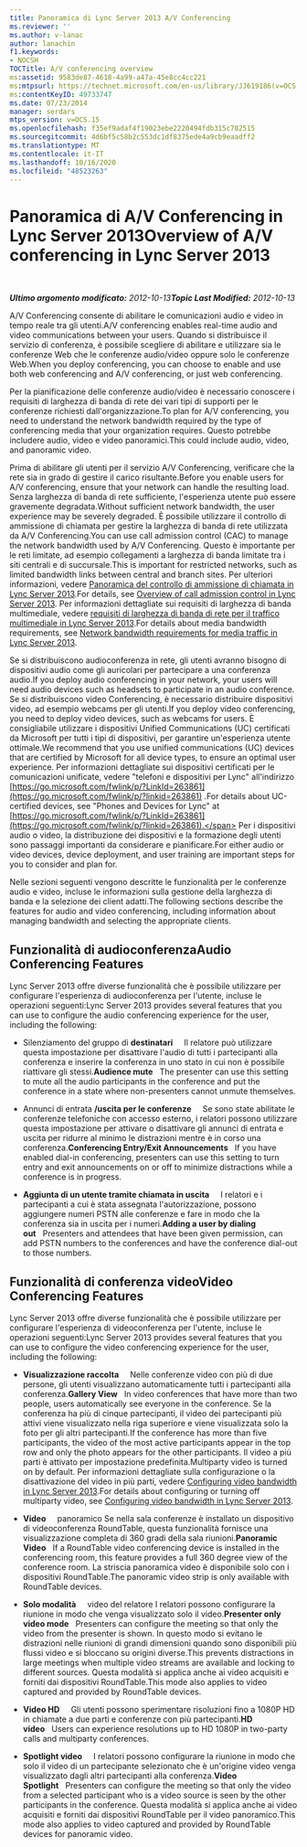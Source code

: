 ```yaml
---
title: Panoramica di Lync Server 2013 A/V Conferencing
ms.reviewer: ''
ms.author: v-lanac
author: lanachin
f1.keywords:
- NOCSH
TOCTitle: A/V conferencing overview
ms:assetid: 9583de87-4618-4a99-a47a-45e8cc4cc221
ms:mtpsurl: https://technet.microsoft.com/en-us/library/JJ619186(v=OCS.15)
ms:contentKeyID: 49733747
ms.date: 07/23/2014
manager: serdars
mtps_version: v=OCS.15
ms.openlocfilehash: f35ef9adaf4f19023ebe2220494fdb315c782515
ms.sourcegitcommit: 4d6bf5c58b2c553dc1df8375ede4a9cb9eaadff2
ms.translationtype: MT
ms.contentlocale: it-IT
ms.lasthandoff: 10/16/2020
ms.locfileid: "48523263"
---
```

# <a name="overview-of-av-conferencing-in-lync-server-2013"></a><span data-ttu-id="ea3a5-102">Panoramica di A/V Conferencing in Lync Server 2013</span><span class="sxs-lookup"><span data-stu-id="ea3a5-102">Overview of A/V conferencing in Lync Server 2013</span></span>

<div data-xmlns="http://www.w3.org/1999/xhtml">

<div class="topic" data-xmlns="http://www.w3.org/1999/xhtml" data-msxsl="urn:schemas-microsoft-com:xslt" data-cs="https://msdn.microsoft.com/">

<div data-asp="https://msdn2.microsoft.com/asp">



</div>

<div id="mainSection">

<div id="mainBody">

<span> </span>

<span data-ttu-id="ea3a5-103">_**Ultimo argomento modificato:** 2012-10-13_</span><span class="sxs-lookup"><span data-stu-id="ea3a5-103">_**Topic Last Modified:** 2012-10-13_</span></span>

<span data-ttu-id="ea3a5-104">A/V Conferencing consente di abilitare le comunicazioni audio e video in tempo reale tra gli utenti.</span><span class="sxs-lookup"><span data-stu-id="ea3a5-104">A/V conferencing enables real-time audio and video communications between your users.</span></span> <span data-ttu-id="ea3a5-105">Quando si distribuisce il servizio di conferenza, è possibile scegliere di abilitare e utilizzare sia le conferenze Web che le conferenze audio/video oppure solo le conferenze Web.</span><span class="sxs-lookup"><span data-stu-id="ea3a5-105">When you deploy conferencing, you can choose to enable and use both web conferencing and A/V conferencing, or just web conferencing.</span></span>

<span data-ttu-id="ea3a5-106">Per la pianificazione delle conferenze audio/video è necessario conoscere i requisiti di larghezza di banda di rete dei vari tipi di supporti per le conferenze richiesti dall'organizzazione.</span><span class="sxs-lookup"><span data-stu-id="ea3a5-106">To plan for A/V conferencing, you need to understand the network bandwidth required by the type of conferencing media that your organization requires.</span></span> <span data-ttu-id="ea3a5-107">Questo potrebbe includere audio, video e video panoramici.</span><span class="sxs-lookup"><span data-stu-id="ea3a5-107">This could include audio, video, and panoramic video.</span></span>

<span data-ttu-id="ea3a5-108">Prima di abilitare gli utenti per il servizio A/V Conferencing, verificare che la rete sia in grado di gestire il carico risultante.</span><span class="sxs-lookup"><span data-stu-id="ea3a5-108">Before you enable users for A/V conferencing, ensure that your network can handle the resulting load.</span></span> <span data-ttu-id="ea3a5-109">Senza larghezza di banda di rete sufficiente, l'esperienza utente può essere gravemente degradata.</span><span class="sxs-lookup"><span data-stu-id="ea3a5-109">Without sufficient network bandwidth, the user experience may be severely degraded.</span></span> <span data-ttu-id="ea3a5-110">È possibile utilizzare il controllo di ammissione di chiamata per gestire la larghezza di banda di rete utilizzata da A/V Conferencing.</span><span class="sxs-lookup"><span data-stu-id="ea3a5-110">You can use call admission control (CAC) to manage the network bandwidth used by A/V Conferencing.</span></span> <span data-ttu-id="ea3a5-111">Questo è importante per le reti limitate, ad esempio collegamenti a larghezza di banda limitate tra i siti centrali e di succursale.</span><span class="sxs-lookup"><span data-stu-id="ea3a5-111">This is important for restricted networks, such as limited bandwidth links between central and branch sites.</span></span> <span data-ttu-id="ea3a5-112">Per ulteriori informazioni, vedere [Panoramica del controllo di ammissione di chiamata in Lync Server 2013](lync-server-2013-overview-of-call-admission-control.md).</span><span class="sxs-lookup"><span data-stu-id="ea3a5-112">For details, see [Overview of call admission control in Lync Server 2013](lync-server-2013-overview-of-call-admission-control.md).</span></span> <span data-ttu-id="ea3a5-113">Per informazioni dettagliate sui requisiti di larghezza di banda multimediale, vedere [requisiti di larghezza di banda di rete per il traffico multimediale in Lync Server 2013](lync-server-2013-network-bandwidth-requirements-for-media-traffic.md).</span><span class="sxs-lookup"><span data-stu-id="ea3a5-113">For details about media bandwidth requirements, see [Network bandwidth requirements for media traffic in Lync Server 2013](lync-server-2013-network-bandwidth-requirements-for-media-traffic.md).</span></span>

<span data-ttu-id="ea3a5-114">Se si distribuiscono audioconferenza in rete, gli utenti avranno bisogno di dispositivi audio come gli auricolari per partecipare a una conferenza audio.</span><span class="sxs-lookup"><span data-stu-id="ea3a5-114">If you deploy audio conferencing in your network, your users will need audio devices such as headsets to participate in an audio conference.</span></span> <span data-ttu-id="ea3a5-115">Se si distribuiscono video Conferencing, è necessario distribuire dispositivi video, ad esempio webcams per gli utenti.</span><span class="sxs-lookup"><span data-stu-id="ea3a5-115">If you deploy video conferencing, you need to deploy video devices, such as webcams for users.</span></span> <span data-ttu-id="ea3a5-116">È consigliabile utilizzare i dispositivi Unified Communications (UC) certificati da Microsoft per tutti i tipi di dispositivi, per garantire un'esperienza utente ottimale.</span><span class="sxs-lookup"><span data-stu-id="ea3a5-116">We recommend that you use unified communications (UC) devices that are certified by Microsoft for all device types, to ensure an optimal user experience.</span></span> <span data-ttu-id="ea3a5-117">Per informazioni dettagliate sui dispositivi certificati per le comunicazioni unificate, vedere "telefoni e dispositivi per Lync" all'indirizzo [https://go.microsoft.com/fwlink/p/?LinkId=263861](https://go.microsoft.com/fwlink/p/?linkid=263861) .</span><span class="sxs-lookup"><span data-stu-id="ea3a5-117">For details about UC-certified devices, see "Phones and Devices for Lync" at [https://go.microsoft.com/fwlink/p/?LinkId=263861](https://go.microsoft.com/fwlink/p/?linkid=263861).</span></span> <span data-ttu-id="ea3a5-118">Per i dispositivi audio o video, la distribuzione dei dispositivi e la formazione degli utenti sono passaggi importanti da considerare e pianificare.</span><span class="sxs-lookup"><span data-stu-id="ea3a5-118">For either audio or video devices, device deployment, and user training are important steps for you to consider and plan for.</span></span>

<span data-ttu-id="ea3a5-119">Nelle sezioni seguenti vengono descritte le funzionalità per le conferenze audio e video, incluse le informazioni sulla gestione della larghezza di banda e la selezione dei client adatti.</span><span class="sxs-lookup"><span data-stu-id="ea3a5-119">The following sections describe the features for audio and video conferencing, including information about managing bandwidth and selecting the appropriate clients.</span></span>

<div>

## <a name="audio-conferencing-features"></a><span data-ttu-id="ea3a5-120">Funzionalità di audioconferenza</span><span class="sxs-lookup"><span data-stu-id="ea3a5-120">Audio Conferencing Features</span></span>

<span data-ttu-id="ea3a5-121">Lync Server 2013 offre diverse funzionalità che è possibile utilizzare per configurare l'esperienza di audioconferenza per l'utente, incluse le operazioni seguenti:</span><span class="sxs-lookup"><span data-stu-id="ea3a5-121">Lync Server 2013 provides several features that you can use to configure the audio conferencing experience for the user, including the following:</span></span>

  - <span data-ttu-id="ea3a5-122">Silenziamento del gruppo di **destinatari**     Il relatore può utilizzare questa impostazione per disattivare l'audio di tutti i partecipanti alla conferenza e inserire la conferenza in uno stato in cui non è possibile riattivare gli stessi.</span><span class="sxs-lookup"><span data-stu-id="ea3a5-122">**Audience mute**   The presenter can use this setting to mute all the audio participants in the conference and put the conference in a state where non-presenters cannot unmute themselves.</span></span>

  - <span data-ttu-id="ea3a5-123">Annunci di entrata **/uscita per le conferenze**     Se sono state abilitate le conferenze telefoniche con accesso esterno, i relatori possono utilizzare questa impostazione per attivare o disattivare gli annunci di entrata e uscita per ridurre al minimo le distrazioni mentre è in corso una conferenza.</span><span class="sxs-lookup"><span data-stu-id="ea3a5-123">**Conferencing Entry/Exit Announcements**   If you have enabled dial-in conferencing, presenters can use this setting to turn entry and exit announcements on or off to minimize distractions while a conference is in progress.</span></span>

  - <span data-ttu-id="ea3a5-124">**Aggiunta di un utente tramite chiamata in uscita**     I relatori e i partecipanti a cui è stata assegnata l'autorizzazione, possono aggiungere numeri PSTN alle conferenze e fare in modo che la conferenza sia in uscita per i numeri.</span><span class="sxs-lookup"><span data-stu-id="ea3a5-124">**Adding a user by dialing out**   Presenters and attendees that have been given permission, can add PSTN numbers to the conferences and have the conference dial-out to those numbers.</span></span>

</div>

<div>

## <a name="video-conferencing-features"></a><span data-ttu-id="ea3a5-125">Funzionalità di conferenza video</span><span class="sxs-lookup"><span data-stu-id="ea3a5-125">Video Conferencing Features</span></span>

<span data-ttu-id="ea3a5-126">Lync Server 2013 offre diverse funzionalità che è possibile utilizzare per configurare l'esperienza di videoconferenza per l'utente, incluse le operazioni seguenti:</span><span class="sxs-lookup"><span data-stu-id="ea3a5-126">Lync Server 2013 provides several features that you can use to configure the video conferencing experience for the user, including the following:</span></span>

  - <span data-ttu-id="ea3a5-127">**Visualizzazione raccolta**     Nelle conferenze video con più di due persone, gli utenti visualizzano automaticamente tutti i partecipanti alla conferenza.</span><span class="sxs-lookup"><span data-stu-id="ea3a5-127">**Gallery View**   In video conferences that have more than two people, users automatically see everyone in the conference.</span></span> <span data-ttu-id="ea3a5-128">Se la conferenza ha più di cinque partecipanti, il video dei partecipanti più attivi viene visualizzato nella riga superiore e viene visualizzata solo la foto per gli altri partecipanti.</span><span class="sxs-lookup"><span data-stu-id="ea3a5-128">If the conference has more than five participants, the video of the most active participants appear in the top row and only the photo appears for the other participants.</span></span> <span data-ttu-id="ea3a5-129">Il video a più parti è attivato per impostazione predefinita.</span><span class="sxs-lookup"><span data-stu-id="ea3a5-129">Multiparty video is turned on by default.</span></span> <span data-ttu-id="ea3a5-130">Per informazioni dettagliate sulla configurazione o la disattivazione del video in più parti, vedere [Configuring video bandwidth in Lync Server 2013](lync-server-2013-configuring-video-bandwidth.md).</span><span class="sxs-lookup"><span data-stu-id="ea3a5-130">For details about configuring or turning off multiparty video, see [Configuring video bandwidth in Lync Server 2013](lync-server-2013-configuring-video-bandwidth.md).</span></span>

  - <span data-ttu-id="ea3a5-131">**Video**     panoramico Se nella sala conferenze è installato un dispositivo di videoconferenza RoundTable, questa funzionalità fornisce una visualizzazione completa di 360 gradi della sala riunioni.</span><span class="sxs-lookup"><span data-stu-id="ea3a5-131">**Panoramic Video**   If a RoundTable video conferencing device is installed in the conferencing room, this feature provides a full 360 degree view of the conference room.</span></span> <span data-ttu-id="ea3a5-132">La striscia panoramica video è disponibile solo con i dispositivi RoundTable.</span><span class="sxs-lookup"><span data-stu-id="ea3a5-132">The panoramic video strip is only available with RoundTable devices.</span></span>

  - <span data-ttu-id="ea3a5-133">**Solo modalità**     video del relatore I relatori possono configurare la riunione in modo che venga visualizzato solo il video.</span><span class="sxs-lookup"><span data-stu-id="ea3a5-133">**Presenter only video mode**   Presenters can configure the meeting so that only the video from the presenter is shown.</span></span> <span data-ttu-id="ea3a5-134">In questo modo si evitano le distrazioni nelle riunioni di grandi dimensioni quando sono disponibili più flussi video e si bloccano su origini diverse.</span><span class="sxs-lookup"><span data-stu-id="ea3a5-134">This prevents distractions in large meetings when multiple video streams are available and locking to different sources.</span></span> <span data-ttu-id="ea3a5-135">Questa modalità si applica anche ai video acquisiti e forniti dai dispositivi RoundTable.</span><span class="sxs-lookup"><span data-stu-id="ea3a5-135">This mode also applies to video captured and provided by RoundTable devices.</span></span>

  - <span data-ttu-id="ea3a5-136">**Video HD**     Gli utenti possono sperimentare risoluzioni fino a 1080P HD in chiamate a due parti e conferenze con più partecipanti.</span><span class="sxs-lookup"><span data-stu-id="ea3a5-136">**HD video**   Users can experience resolutions up to HD 1080P in two-party calls and multiparty conferences.</span></span>

  - <span data-ttu-id="ea3a5-137">**Spotlight video**     I relatori possono configurare la riunione in modo che solo il video di un partecipante selezionato che è un'origine video venga visualizzato dagli altri partecipanti alla conferenza.</span><span class="sxs-lookup"><span data-stu-id="ea3a5-137">**Video Spotlight**   Presenters can configure the meeting so that only the video from a selected participant who is a video source is seen by the other participants in the conference.</span></span> <span data-ttu-id="ea3a5-138">Questa modalità si applica anche ai video acquisiti e forniti dai dispositivi RoundTable per il video panoramico.</span><span class="sxs-lookup"><span data-stu-id="ea3a5-138">This mode also applies to video captured and provided by RoundTable devices for panoramic video.</span></span>

</div>

</div>

<span> </span>

</div>

</div>

</div>

